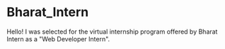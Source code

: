 # Bharat_Intern
Hello! I was selected for the virtual internship program offered by Bharat Intern as a "Web Developer Intern".
